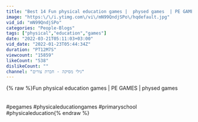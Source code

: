 ```yaml
---
title: "Best 14 Fun physical education games |  physed games  | PE GAMES"
image: "https:\/\/i.ytimg.com\/vi\/mN99QndjSPo\/hqdefault.jpg"
vid_id: "mN99QndjSPo"
categories: "People-Blogs"
tags: ["physical","education","games"]
date: "2022-03-21T05:11:03+03:00"
vid_date: "2022-01-23T05:44:34Z"
duration: "PT12M7S"
viewcount: "15859"
likeCount: "538"
dislikeCount: ""
channel: "גילי מסיקה - חברת צורים"
---
```

{% raw %}Fun physical education games | PE GAMES | physed games<br /><br /><br />#pegames #physicaleducationgames #primaryschool #physicaleducation{% endraw %}
